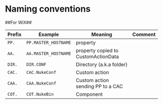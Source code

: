 Naming conventions
========================

##For WiX##

Prefix | Example               | Meaning                                     | Comment
------ | --------------------- | ------------------------------------------- | --- 
`PP.`  | `PP.MASTER_HOSTNAME`  | property                                    | 
`AA.`  | `AA.MASTER_HOSTNAME`  | property copied to CustomActionData         | 
`DIR.` | `DIR.CONF`            | Directory (a.k.a folder)                    | 
`CAC.` | `CAC.NukeConf`        | Custom action                               |
`CAA.` | `CAA.NukeConf`        | Custom action sending PP to a CAC           |  
`COT.` | `COT.NukeBin`         | Component                                   | 


